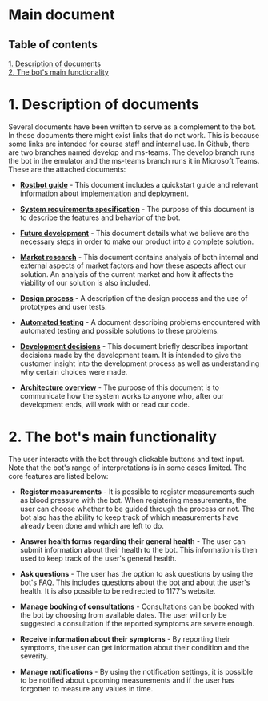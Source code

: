 # **Main document**

## Table of contents
[1. Description of documents](#descriptiondocuments)   
[2. The bot's main functionality](#mainfunctionality)   
 
# 1. Description of documents <a name="descriptiondocuments"></a>

Several documents have been written to serve as a complement to the bot. In these documents there might exist links that do not work. This is because some links are intended for course staff and internal use. In Github, there are two branches named develop and ms-teams. The develop branch runs the bot in the emulator and the ms-teams branch runs it in Microsoft Teams. These are the attached documents:

- **[Rostbot guide](documents/RostbotGuide.md)** - This document includes a quickstart guide and relevant information about implementation and deployment.

- **[System requirements specification](documents/SystemRequirementsSpecification.md)** - The purpose of this document is to describe the features and behavior of the bot.

- **[Future development](documents/FutureDevelopment.md)** - This document details what we believe are the necessary steps in order to make our product into a complete solution.

- **[Market research](documents/MarketResearch.md)** - This document contains analysis of both internal and external aspects of market factors and how these aspects affect our solution. An analysis of the current market and how it affects the viability of our solution is also included.

- **[Design process](DesignProcess.md)** - A description of the design process and the use of prototypes and user tests.

- **[Automated testing](documents/AutomatedTesting.md)** - A document describing problems encountered with automated testing and possible solutions to these problems.

- **[Development decisions](documents/DevelopmentDecisions.md)** - This document briefly describes important decisions made by the development team. It is intended to give the customer insight into the development process as well as understanding why certain choices were made.

- **[Architecture overview](documents/ArchitectureOverview.md)** - The purpose of this document is to communicate how the system works to anyone who, after our development ends, will work with or read our code.

# 2. The bot's main functionality <a name="mainfunctionality"></a>

The user interacts with the bot through clickable buttons and text input. Note that the bot's range of interpretations is in some cases limited. The core features are listed below:

- **Register measurements** - It is possible to register measurements such as blood pressure with the bot. When registering measurements, the user can choose whether to be guided through the process or not. The bot also has the ability to keep track of which measurements have already been done and which are left to do.

- **Answer health forms regarding their general health** - The user can submit information about their health to the bot. This information is then used to keep track of the user's general health.

- **Ask questions** - The user has the option to ask questions by using the bot's FAQ. This includes questions about the bot and about the user's health. It is also possible to be redirected to 1177's website.

- **Manage booking of consultations** - Consultations can be booked with the bot by choosing from available dates. The user will only be suggested a consultation if the reported symptoms are severe enough.

- **Receive information about their symptoms** - By reporting their symptoms, the user can get information about their condition and the severity. 

- **Manage notifications** - By using the notification settings, it is possible to be notified about upcoming measurements and if the user has forgotten to measure any values in time.

